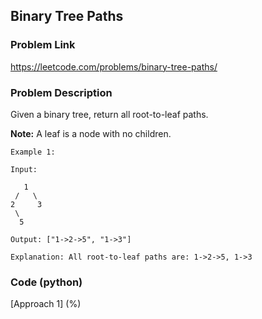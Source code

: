 ## Binary Tree Paths

### Problem Link

https://leetcode.com/problems/binary-tree-paths/

### Problem Description 

Given a binary tree, return all root-to-leaf paths.

**Note:** A leaf is a node with no children.

```
Example 1:

Input:

   1
 /   \
2     3
 \
  5

Output: ["1->2->5", "1->3"]

Explanation: All root-to-leaf paths are: 1->2->5, 1->3

```

### Code (python)

[Approach 1] (%) 

```python

```